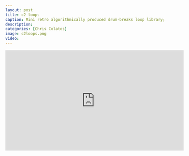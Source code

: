 ```yaml
---
layout: post
title: c2 loops
caption: Mini retro algorithmically produced drum-breaks loop library; circa 1999-2000. &nbsp; <a href="https://github.com/ccolatos/ccolatos.github.io/raw/master/c2%20Loops.zip"> CLICK <font color="red">HERE</font> TO DOWNLOAD 20 LOOPS</a> 
description: 
categories: [Chris Colatos]
image: c2loops.png
video:
---
```

<iframe width="560" height="315" src="https://www.youtube.com/embed/TKlaLX6TY88?si=3zz1_BK9mlkrkWnw" title="YouTube video player" frameborder="0" allow="accelerometer; autoplay; clipboard-write; encrypted-media; gyroscope; picture-in-picture; web-share" allowfullscreen></iframe>
